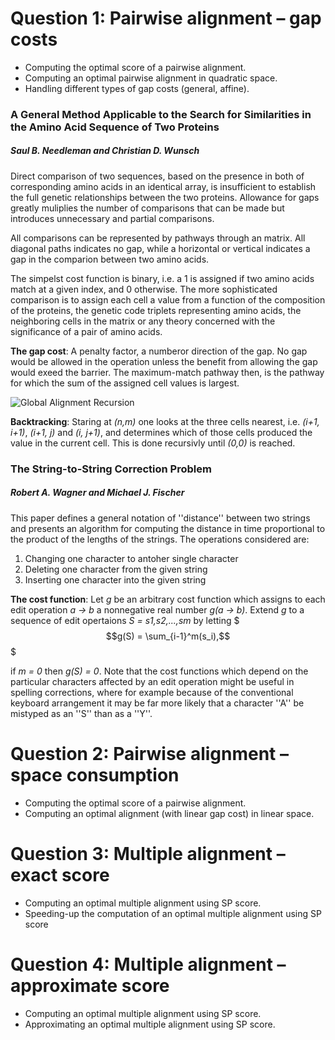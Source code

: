 # Question 1: Pairwise alignment – gap costs
- Computing the optimal score of a pairwise alignment.
- Computing an optimal pairwise alignment in quadratic space.
- Handling different types of gap costs (general, affine).

### A General Method Applicable to the Search for Similarities in the Amino Acid Sequence  of Two Proteins
##### Saul B. Needleman and Christian D. Wunsch
Direct comparison of two sequences, based on the presence in both of corresponding amino acids in an identical array, is insufficient to establish the full genetic relationships between the two proteins. Allowance for gaps greatly muliplies the number of comparisons that can be made but introduces unnecessary and partial comparisons.

All comparisons can be represented by pathways through an matrix. All diagonal paths indicates no gap, while a horizontal or vertical indicates a gap in the comparion between two amino acids.

The simpelst cost function is binary, i.e. a 1 is assigned if two amino acids match at a given index, and 0 otherwise. The more sophisticated comparison is to assign each cell a value from a function of the composition of the proteins, the genetic code triplets representing amino acids, the neighboring cells in the matrix or any theory concerned with the significance of a pair of amino acids.

__The gap cost__: A penalty factor, a numberor direction of the gap. No gap would be allowed in the operation unless the benefit from allowing the gap would exeed the barrier. The maximum-match pathway then, is the pathway for which the sum of the assigned cell values is largest.

![Global Alignment Recursion](http://cs.au.dk/~mys/bioseq/global-alignment-recursion.png "Global Alignment Recursion")

__Backtracking__: Staring at _(n,m)_ one looks at the three cells nearest, i.e. _(i+1, i+1)_, _(i+1, j)_ and _(i, j+1)_, and determines which of those cells produced the value in the current cell. This is done recursivly until _(0,0)_ is reached.

### The String-to-String Correction Problem
##### Robert A. Wagner and Michael J. Fischer
This paper defines a general notation of ''distance'' between two strings and presents an algorithm for computing the distance in time proportional to the product of the lengths of the strings. The operations considered are:
1. Changing one character to antoher single character
2. Deleting one character from the given string
3. Inserting one character into the given string

__The cost function__: Let _g_ be an arbitrary cost function which assigns to each edit operation _a -> b_ a nonnegative real number _g(a -> b)_. Extend _g_ to a sequence of edit opertaions _S = s1,s2,...,sm_ by letting $$$g(S) = \sum_{i-1}^m(s_i),$$$

if _m = 0_ then _g(S) = 0_. Note that the cost functions which depend on the particular characters affected by an edit operation might be useful in spelling corrections, where for example because of the conventional keyboard arrangement it may be far more likely that a character ''A'' be mistyped as an ''S'' than as a ''Y''.



# Question 2: Pairwise alignment – space consumption
- Computing the optimal score of a pairwise alignment.
- Computing an optimal alignment (with linear gap cost) in linear space.

# Question 3: Multiple alignment – exact score
- Computing an optimal multiple alignment using SP score.
- Speeding-up the computation of an optimal multiple alignment using SP score

# Question 4: Multiple alignment – approximate score
- Computing an optimal multiple alignment using SP score.
- Approximating an optimal multiple alignment using SP score.